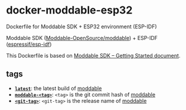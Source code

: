 # docker-moddable-esp32

Dockerfile for Moddable SDK + ESP32 environment (ESP-IDF)

Moddable SDK ([Moddable-OpenSource/moddable](https://github.com/Moddable-OpenSource/moddable)) + ESP-IDF ([espressif/esp-idf](https://github.com/espressif/esp-idf))

This Dockerfile is based on [Moddable SDK – Getting Started document](https://github.com/Moddable-OpenSource/moddable/blob/public/documentation/Moddable%20SDK%20-%20Getting%20Started.md).

## tags

* [__`latest`__](https://hub.docker.com/r/meganetaaan/moddable-esp32/tags?page=1&name=latest): the latest build of [moddable](https://github.com/Moddable-OpenSource/moddable)
* [__`moddable-<tag>`__](https://hub.docker.com/r/meganetaaan/moddable-esp32/tags?page=1&name=moddable-): `<tag>` is the git commit hash of [moddable](https://github.com/Moddable-OpenSource/moddable)
* [__`<git-tag>`__](https://hub.docker.com/r/meganetaaan/moddable-esp32/tags?page=1&name=OS): `<git-tag>` is the release name of [moddable](https://github.com/Moddable-OpenSource/moddable)
